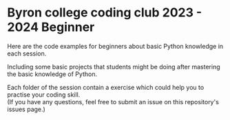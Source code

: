 # Byron college coding club 2023 - 2024 Beginner
Here are the code examples for beginners about basic Python knowledge in each session.  

Including some basic projects that students might be doing after mastering the basic knowledge of Python.

Each folder of the session contain a exercise which could help you to practise your coding skill.  
(If you have any questions, feel free to submit an issue on this repository's issues page.)
